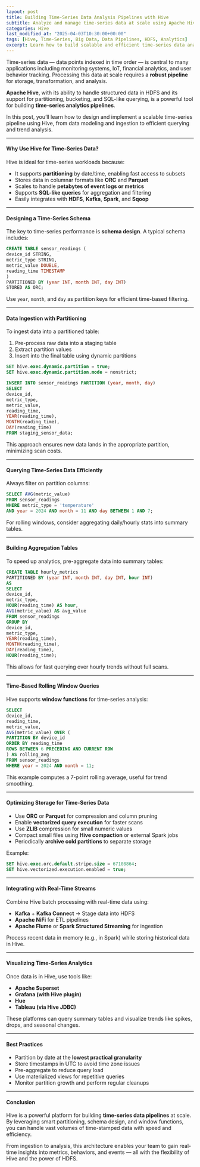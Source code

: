 ```yaml
---
layout: post
title: Building Time-Series Data Analysis Pipelines with Hive
subtitle: Analyze and manage time-series data at scale using Apache Hive and partitioned data models
categories: Hive
last_modified_at: "2025-04-03T10:30:00+00:00"
tags: [Hive, Time-Series, Big Data, Data Pipelines, HDFS, Analytics]
excerpt: Learn how to build scalable and efficient time-series data analysis pipelines using Apache Hive. Discover storage strategies, partitioning models, and query patterns tailored for time-stamped data.
---
```

Time-series data — data points indexed in time order — is central to many applications including monitoring systems, IoT, financial analytics, and user behavior tracking. Processing this data at scale requires a **robust pipeline** for storage, transformation, and analysis.

**Apache Hive**, with its ability to handle structured data in HDFS and its support for partitioning, bucketing, and SQL-like querying, is a powerful tool for building **time-series analytics pipelines**.

In this post, you’ll learn how to design and implement a scalable time-series pipeline using Hive, from data modeling and ingestion to efficient querying and trend analysis.

---

#### Why Use Hive for Time-Series Data?

Hive is ideal for time-series workloads because:

- It supports **partitioning** by date/time, enabling fast access to subsets
- Stores data in columnar formats like **ORC** and **Parquet**
- Scales to handle **petabytes of event logs or metrics**
- Supports **SQL-like queries** for aggregation and filtering
- Easily integrates with **HDFS**, **Kafka**, **Spark**, and **Sqoop**

---

#### Designing a Time-Series Schema

The key to time-series performance is **schema design**. A typical schema includes:

```sql
CREATE TABLE sensor_readings (
device_id STRING,
metric_type STRING,
metric_value DOUBLE,
reading_time TIMESTAMP
)
PARTITIONED BY (year INT, month INT, day INT)
STORED AS ORC;
```

Use `year`, `month`, and `day` as partition keys for efficient time-based filtering.

---

#### Data Ingestion with Partitioning

To ingest data into a partitioned table:

1. Pre-process raw data into a staging table
2. Extract partition values
3. Insert into the final table using dynamic partitions

```sql
SET hive.exec.dynamic.partition = true;
SET hive.exec.dynamic.partition.mode = nonstrict;

INSERT INTO sensor_readings PARTITION (year, month, day)
SELECT
device_id,
metric_type,
metric_value,
reading_time,
YEAR(reading_time),
MONTH(reading_time),
DAY(reading_time)
FROM staging_sensor_data;
```

This approach ensures new data lands in the appropriate partition, minimizing scan costs.

---

#### Querying Time-Series Data Efficiently

Always filter on partition columns:

```sql
SELECT AVG(metric_value)
FROM sensor_readings
WHERE metric_type = 'temperature'
AND year = 2024 AND month = 11 AND day BETWEEN 1 AND 7;
```

For rolling windows, consider aggregating daily/hourly stats into summary tables.

---

#### Building Aggregation Tables

To speed up analytics, pre-aggregate data into summary tables:

```sql
CREATE TABLE hourly_metrics
PARTITIONED BY (year INT, month INT, day INT, hour INT)
AS
SELECT
device_id,
metric_type,
HOUR(reading_time) AS hour,
AVG(metric_value) AS avg_value
FROM sensor_readings
GROUP BY
device_id,
metric_type,
YEAR(reading_time),
MONTH(reading_time),
DAY(reading_time),
HOUR(reading_time);
```

This allows for fast querying over hourly trends without full scans.

---

#### Time-Based Rolling Window Queries

Hive supports **window functions** for time-series analysis:

```sql
SELECT
device_id,
reading_time,
metric_value,
AVG(metric_value) OVER (
PARTITION BY device_id
ORDER BY reading_time
ROWS BETWEEN 6 PRECEDING AND CURRENT ROW
) AS rolling_avg
FROM sensor_readings
WHERE year = 2024 AND month = 11;
```

This example computes a 7-point rolling average, useful for trend smoothing.

---

#### Optimizing Storage for Time-Series Data

- Use **ORC** or **Parquet** for compression and column pruning
- Enable **vectorized query execution** for faster scans
- Use **ZLIB** compression for small numeric values
- Compact small files using **Hive compaction** or external Spark jobs
- Periodically **archive cold partitions** to separate storage

Example:

```sql
SET hive.exec.orc.default.stripe.size = 67108864;
SET hive.vectorized.execution.enabled = true;
```

---

#### Integrating with Real-Time Streams

Combine Hive batch processing with real-time data using:

- **Kafka** + **Kafka Connect** → Stage data into HDFS
- **Apache NiFi** for ETL pipelines
- **Apache Flume** or **Spark Structured Streaming** for ingestion

Process recent data in memory (e.g., in Spark) while storing historical data in Hive.

---

#### Visualizing Time-Series Analytics

Once data is in Hive, use tools like:

- **Apache Superset**
- **Grafana (with Hive plugin)**
- **Hue**
- **Tableau (via Hive JDBC)**

These platforms can query summary tables and visualize trends like spikes, drops, and seasonal changes.

---

#### Best Practices

- Partition by date at the **lowest practical granularity**
- Store timestamps in UTC to avoid time zone issues
- Pre-aggregate to reduce query load
- Use materialized views for repetitive queries
- Monitor partition growth and perform regular cleanups

---

#### Conclusion

Hive is a powerful platform for building **time-series data pipelines** at scale. By leveraging smart partitioning, schema design, and window functions, you can handle vast volumes of time-stamped data with speed and efficiency.

From ingestion to analysis, this architecture enables your team to gain real-time insights into metrics, behaviors, and events — all with the flexibility of Hive and the power of HDFS.
